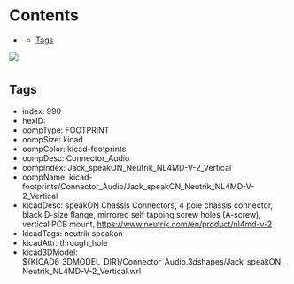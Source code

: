 



Contents
========

* [](#)
	* [Tags](#tags)
  
![][im]
# 

## Tags

- index: 990
- hexID: 
- oompType: FOOTPRINT
- oompSize: kicad
- oompColor: kicad-footprints
- oompDesc: Connector_Audio
- oompIndex: Jack_speakON_Neutrik_NL4MD-V-2_Vertical
- oompName: kicad-footprints/Connector_Audio/Jack_speakON_Neutrik_NL4MD-V-2_Vertical
- kicadDesc: speakON Chassis Connectors, 4 pole chassis connector, black D-size flange, mirrored self tapping screw holes (A-screw), vertical PCB mount, https://www.neutrik.com/en/product/nl4md-v-2
- kicadTags: neutrik speakon
- kicadAttr: through_hole
- kicad3DModel: ${KICAD6_3DMODEL_DIR}/Connector_Audio.3dshapes/Jack_speakON_Neutrik_NL4MD-V-2_Vertical.wrl



[im]: image.png

